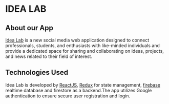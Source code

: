 # IDEA LAB
## About our App
[Idea Lab](https://let-s-tech.firebaseapp.com) is a new social media web application designed to connect professionals, students, and enthusiasts with like-minded individuals and provide a dedicated space for sharing and collaborating on ideas, projects, and news related to their field of interest.

## Technologies Used
Idea Lab is developed by [ReactJS](https://reactjs.org), [Redux](https://redux.js.org/) for state management, [firebase](https://firebase.google.com/) realtime database and firestore as a backend.The app utilizes Google authentication to ensure secure user registration and login.
